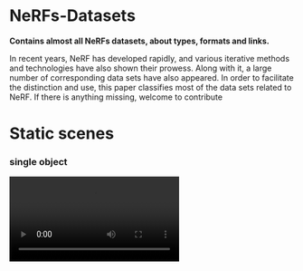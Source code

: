# NeRFs-Datasets
**Contains almost all NeRFs datasets, about types, formats and links.**

In recent years, NeRF has developed rapidly, and various iterative methods and technologies have also shown their prowess. 
Along with it, a large number of corresponding data sets have also appeared. 
In order to facilitate the distinction and use, this paper classifies most of the data sets related to NeRF.
If there is anything missing, welcome to contribute

# Static scenes
### single object
<video src="https://github.com/lixiaojie-thu/NeRFs-Datasets/blob/main/sources/single_object.mp4" controls>
  你的浏览器不支持 <code>video</code> 标签。
</video>
